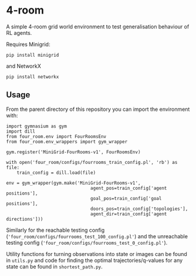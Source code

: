 # 4-room
A simple 4-room grid world environment to test generalisation behaviour of RL agents. 

Requires Minigrid:
```
pip install minigrid
```
and NetworkX
```
pip install networkx
```
## Usage
From the parent directory of this repository you can import the environment with:
```
import gymnasium as gym
import dill
from four_room.env import FourRoomsEnv
from four_room.env_wrappers import gym_wrapper

gym.register('MiniGrid-FourRooms-v1', FourRoomsEnv)

with open('four_room/configs/fourrooms_train_config.pl', 'rb') as file:
    train_config = dill.load(file)

env = gym_wrapper(gym.make('MiniGrid-FourRooms-v1', 
                                agent_pos=train_config['agent positions'], 
                                goal_pos=train_config['goal positions'], 
                                doors_pos=train_config['topologies'], 
                                agent_dir=train_config['agent directions']))
```
Similarly for the reachable testing config (```'four_room/configs/fourrooms_test_100_config.pl'```) and the unreachable testing config (```'four_room/configs/fourrooms_test_0_config.pl'```).

Utility functions for turning observations into state or images can be found in ```utils.py``` and code for finding the optimal trajectories/q-values for any state can be found in ```shortest_path.py```.
